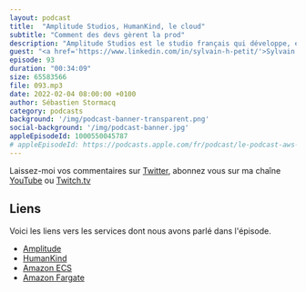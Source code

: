 ```yaml
---
layout: podcast
title:  "Amplitude Studios, HumanKind, le cloud"
subtitle: "Comment des devs gèrent la prod"
description: "Amplitude Studios est le studio français qui développe, entre autres, HumanKind, le jeu édité par Sega. Dans cette épisode, nous découvrons comment une équipe de devs gère aussi la prod avec des services managés dans le cloud. On parle containeurs et scalabilité, alarmes et usine logicielle pour leurs déploiements continus."
guest: "<a href='https://www.linkedin.com/in/sylvain-h-petit/'>Sylvain Petit</a>, Head of online services, Amplitude Studios."
episode: 93
duration: "00:34:09"
size: 65583566
file: 093.mp3
date: 2022-02-04 08:00:00 +0100   
author: Sébastien Stormacq
category: podcasts
background: '/img/podcast-banner-transparent.png'
social-background: '/img/podcast-banner.jpg'
appleEpisodeId: 1000550045787
# appleEpisodeId: https://podcasts.apple.com/fr/podcast/le-podcast-aws-en-français/id1452118442
---
```


Laissez-moi vos commentaires sur [Twitter](https://twitter.com/sebsto), abonnez vous sur ma chaîne [YouTube](https://www.youtube.com/sebsto) ou [Twitch.tv](https://www.twitch.tv/sebAWS)

## Liens

Voici les liens vers les services dont nous avons parlé dans l'épisode.

- [Amplitude](https://www.amplitude-studios.com/)
- [HumanKind](https://www.amplitude-studios.com/#GamesHumankind)
- [Amazon ECS](https://aws.amazon.com/ecs/getting-started/?pg=ln&cp=bn)
- [Amazon Fargate](https://aws.amazon.com/fargate/getting-started/?nc=sn&loc=3)
